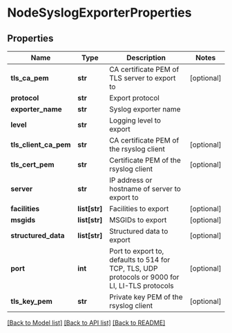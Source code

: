 # NodeSyslogExporterProperties

## Properties
Name | Type | Description | Notes
------------ | ------------- | ------------- | -------------
**tls_ca_pem** | **str** | CA certificate PEM of TLS server to export to | [optional] 
**protocol** | **str** | Export protocol | 
**exporter_name** | **str** | Syslog exporter name | 
**level** | **str** | Logging level to export | 
**tls_client_ca_pem** | **str** | CA certificate PEM of the rsyslog client | [optional] 
**tls_cert_pem** | **str** | Certificate PEM of the rsyslog client | [optional] 
**server** | **str** | IP address or hostname of server to export to | 
**facilities** | **list[str]** | Facilities to export | [optional] 
**msgids** | **list[str]** | MSGIDs to export | [optional] 
**structured_data** | **list[str]** | Structured data to export | [optional] 
**port** | **int** | Port to export to, defaults to 514 for TCP, TLS, UDP protocols or 9000 for LI, LI-TLS protocols | [optional] 
**tls_key_pem** | **str** | Private key PEM of the rsyslog client | [optional] 

[[Back to Model list]](../README.md#documentation-for-models) [[Back to API list]](../README.md#documentation-for-api-endpoints) [[Back to README]](../README.md)

